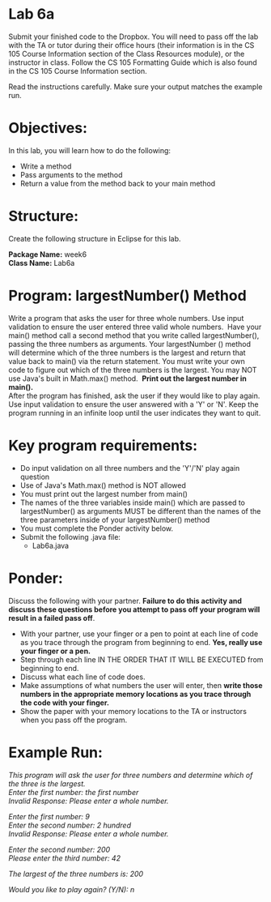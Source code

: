 Lab 6a
======

Submit your finished code to the Dropbox. You will need to pass off the lab with the TA or tutor during their office hours (their information is in the CS 105 Course Information section of the Class Resources module), or the instructor in class. Follow the CS 105 
Formatting Guide which is also found in the CS 105 Course Information section.

Read the instructions carefully. Make sure your output matches the example run.

Objectives:
===========

In this lab, you will learn how to do the following:

-   Write a method
-   Pass arguments to the method
-   Return a value from the method back to your main method

Structure:
==========

Create the following structure in Eclipse for this lab.

**Package Name:** week6\
**Class Name:** Lab6a

Program: largestNumber() Method
===============================

Write a program that asks the user for three whole numbers. Use input validation to ensure the user entered three valid whole numbers.  Have your main() method call a second method that you write called largestNumber(), passing the three numbers as arguments. Your 
largestNumber () method will determine which of the three numbers is the largest and return that value back to main() via the return statement. You must write your own code to figure out which of the three numbers is the largest. You may NOT use Java's built in 
Math.max() method.  **Print out the largest number in main().**\
After the program has finished, ask the user if they would like to play again. Use input validation to ensure the user answered with a 'Y' or 'N'. Keep the program running in an infinite loop until the user indicates they want to quit.

Key program requirements:
=========================

-   Do input validation on all three numbers and the 'Y'/'N' play again question
-   Use of Java's Math.max() method is NOT allowed
-   You must print out the largest number from main()
-   The names of the three variables inside main() which are passed to largestNumber() as arguments MUST be different than the names of the three parameters inside of your largestNumber() method
-   You must complete the Ponder activity below.
-   Submit the following .java file:
    -   Lab6a.java

Ponder:
=======

Discuss the following with your partner. **Failure to do this activity and discuss these questions before you attempt to pass off your program will result in a failed pass off**.

-   With your partner, use your finger or a pen to point at each line of code as you trace through the program from beginning to end. **Yes, really use your finger or a pen.**
-   Step through each line IN THE ORDER THAT IT WILL BE EXECUTED from beginning to end.
-   Discuss what each line of code does.
-   Make assumptions of what numbers the user will enter, then **write those numbers in the appropriate memory locations as you trace through the code with your finger.**
-   Show the paper with your memory locations to the TA or instructors when you pass off the program.

Example Run:
============

*This program will ask the user for three numbers and determine which of the three is the largest.*\
*Enter the first number: the first number*\
*Invalid Response: Please enter a whole number.*

*Enter the first number: 9*\
*Enter the second number: 2 hundred*\
*Invalid Response: Please enter a whole number.*

*Enter the second number: 200*\
*Please enter the third number: 42*

*The largest of the three numbers is: 200*

*Would you like to play again? (Y/N): n*
